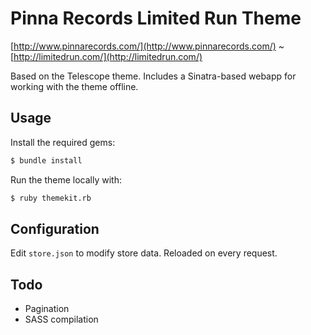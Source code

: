 # Pinna Records Limited Run Theme

[http://www.pinnarecords.com/](http://www.pinnarecords.com/)
~
[http://limitedrun.com/](http://limitedrun.com/)

Based on the Telescope theme. Includes a Sinatra-based webapp for working with the theme offline.


## Usage

Install the required gems:

```bash
$ bundle install
```

Run the theme locally with:

```bash
$ ruby themekit.rb
```


## Configuration

Edit `store.json` to modify store data. Reloaded on every request.


## Todo

* Pagination
* SASS compilation